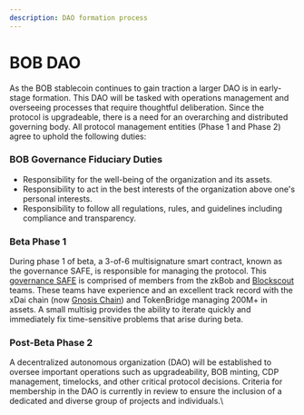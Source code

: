```yaml
---
description: DAO formation process
---
```


# BOB DAO

As the BOB stablecoin continues to gain traction a larger DAO is in early-stage formation. This DAO will be tasked with operations management and overseeing processes that require thoughtful deliberation. Since the protocol is upgradeable, there is a need for an overarching and distributed governing body. All protocol management entities (Phase 1 and Phase 2) agree to uphold the following duties:

### **BOB Governance Fiduciary Duties**&#x20;

* Responsibility for the well-being of the organization and its assets.
* Responsibility to act in the best interests of the organization above one's personal interests.
* Responsibility to follow all regulations, rules, and guidelines including compliance and transparency.

### **Beta Phase 1**

During phase 1 of beta, a 3-of-6 multisignature smart contract, known as the governance SAFE, is responsible for managing the protocol. This [governance SAFE](https://app.safe.global/matic:0xd4a3D9Ca00fa1fD8833D560F9217458E61c446d8/home) is comprised of members from the zkBob and [Blockscout](https://docs.blockscout.com/) teams. These teams have experience and an excellent track record with the xDai chain (now [Gnosis Chain](https://docs.gnosischain.com/)) and TokenBridge managing 200M+ in assets. A small multisig provides the ability to iterate quickly and immediately fix time-sensitive problems that arise during beta.&#x20;

### **Post-Beta Phase 2**&#x20;

A decentralized autonomous organization (DAO) will be established to oversee important operations such as upgradeability, BOB minting, CDP management, timelocks, and other critical protocol decisions. Criteria for membership in the DAO is currently in review to ensure the inclusion of a dedicated and diverse group of projects and individuals.\




